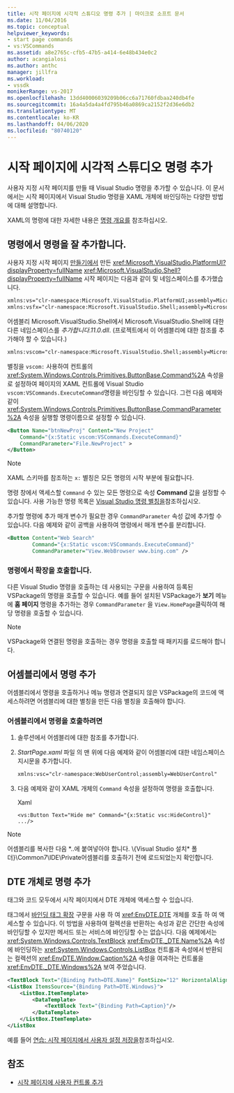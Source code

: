 ```yaml
---
title: 시작 페이지에 시각적 스튜디오 명령 추가 | 마이크로 소프트 문서
ms.date: 11/04/2016
ms.topic: conceptual
helpviewer_keywords:
- start page commands
- vs:VSCommands
ms.assetid: a8e2765c-cfb5-47b5-a414-6e48b434e0c2
author: acangialosi
ms.author: anthc
manager: jillfra
ms.workload:
- vssdk
monikerRange: vs-2017
ms.openlocfilehash: 13dd40006039209b06cc6a71760fdbaa240db4fe
ms.sourcegitcommit: 16a4a5da4a4fd795b46a0869ca2152f2d36e6db2
ms.translationtype: MT
ms.contentlocale: ko-KR
ms.lasthandoff: 04/06/2020
ms.locfileid: "80740120"
---
```

# <a name="add-visual-studio-commands-to-a-start-page"></a>시작 페이지에 시각적 스튜디오 명령 추가

사용자 지정 시작 페이지를 만들 때 Visual Studio 명령을 추가할 수 있습니다. 이 문서에서는 시작 페이지에서 Visual Studio 명령을 XAML 개체에 바인딩하는 다양한 방법에 대해 설명합니다.

XAML의 명령에 대한 자세한 내용은 [명령 개요를](/dotnet/framework/wpf/advanced/commanding-overview) 참조하십시오.

## <a name="add-commands-from-the-command-well"></a>명령에서 명령을 잘 추가합니다.

사용자 지정 시작 페이지 [만들기에서](../extensibility/creating-a-custom-start-page.md) 만든 <xref:Microsoft.VisualStudio.PlatformUI?displayProperty=fullName> <xref:Microsoft.VisualStudio.Shell?displayProperty=fullName> 시작 페이지는 다음과 같이 및 네임스페이스를 추가했습니다.

```xml
xmlns:vs="clr-namespace:Microsoft.VisualStudio.PlatformUI;assembly=Microsoft.VisualStudio.Shell.14.0"
xmlns:vsfx="clr-namespace:Microsoft.VisualStudio.Shell;assembly=Microsoft.VisualStudio.Shell.14.0"
```

어셈블리 Microsoft.VisualStudio.Shell에서 Microsoft.VisualStudio.Shell에 대한 다른 네임스페이스를 *추가합니다.11.0.dll*. (프로젝트에서 이 어셈블리에 대한 참조를 추가해야 할 수 있습니다.)

```xml
xmlns:vscom="clr-namespace:Microsoft.VisualStudio.Shell;assembly=Microsoft.VisualStudio.Shell.Immutable.11.0"
```

별칭을 `vscom:` 사용하여 컨트롤의 <xref:System.Windows.Controls.Primitives.ButtonBase.Command%2A> 속성을 로 설정하여 페이지의 XAML 컨트롤에 Visual Studio `vscom:VSCommands.ExecuteCommand`명령을 바인딩할 수 있습니다. 그런 다음 예제와 같이 <xref:System.Windows.Controls.Primitives.ButtonBase.CommandParameter%2A> 속성을 실행할 명령이름으로 설정할 수 있습니다.

```xml
<Button Name="btnNewProj" Content="New Project"
    Command="{x:Static vscom:VSCommands.ExecuteCommand}"
    CommandParameter="File.NewProject" >
</Button>
```

> [!NOTE]
> XAML 스키마를 참조하는 `x:` 별칭은 모든 명령의 시작 부분에 필요합니다.

 명령 창에서 액세스할 `Command` 수 있는 모든 명령으로 속성 **Command** 값을 설정할 수 있습니다. 사용 가능한 명령 목록은 [Visual Studio 명령 별칭을](../ide/reference/visual-studio-command-aliases.md)참조하십시오.

 추가할 명령에 추가 매개 변수가 필요한 경우 `CommandParameter` 속성 값에 추가할 수 있습니다. 다음 예제와 같이 공백을 사용하여 명령에서 매개 변수를 분리합니다.

```xml
<Button Content="Web Search"
        Command="{x:Static vscom:VSCommands.ExecuteCommand}"
        CommandParameter="View.WebBrowser www.bing.com" />
```

### <a name="call-extensions-from-the-command-well"></a>명령에서 확장을 호출합니다.
 다른 Visual Studio 명령을 호출하는 데 사용되는 구문을 사용하여 등록된 VSPackage의 명령을 호출할 수 있습니다. 예를 들어 설치된 VSPackage가 **보기** 메뉴에 **홈 페이지** 명령을 추가하는 경우 `CommandParameter` 을 `View.HomePage`클릭하여 해당 명령을 호출할 수 있습니다.

> [!NOTE]
> VSPackage와 연결된 명령을 호출하는 경우 명령을 호출할 때 패키지를 로드해야 합니다.

## <a name="add-commands-from-assemblies"></a>어셈블리에서 명령 추가
 어셈블리에서 명령을 호출하거나 메뉴 명령과 연결되지 않은 VSPackage의 코드에 액세스하려면 어셈블리에 대한 별칭을 만든 다음 별칭을 호출해야 합니다.

### <a name="to-call-a-command-from-an-assembly"></a>어셈블리에서 명령을 호출하려면

1. 솔루션에서 어셈블리에 대한 참조를 추가합니다.

2. *StartPage.xaml* 파일 의 맨 위에 다음 예제와 같이 어셈블리에 대한 네임스페이스 지시문을 추가합니다.

    ```xml
    xmlns:vsc="clr-namespace:WebUserControl;assembly=WebUserControl"
    ```

3. 다음 예제와 같이 XAML 개체의 `Command` 속성을 설정하여 명령을 호출합니다.

     Xaml

    ```
    <vs:Button Text="Hide me" Command="{x:Static vsc:HideControl}" .../>
    ```

> [!NOTE]
> 어셈블리를 복사한 다음 *..에 붙여넣아야 합니다. \\{Visual Studio 설치\* 폴더}\Common7\IDE\Private어셈블리를 호출하기 전에 로드되었는지 확인합니다.

## <a name="add-commands-with-the-dte-object"></a>DTE 개체로 명령 추가
 태그와 코드 모두에서 시작 페이지에서 DTE 개체에 액세스할 수 있습니다.

 태그에서 [바인딩 태그 확장](/dotnet/framework/wpf/advanced/binding-markup-extension) 구문을 사용 하 여 <xref:EnvDTE.DTE> 개체를 호출 하 여 액세스할 수 있습니다. 이 방법을 사용하여 컬렉션을 반환하는 속성과 같은 간단한 속성에 바인딩할 수 있지만 메서드 또는 서비스에 바인딩할 수는 없습니다. 다음 예제에서는 <xref:System.Windows.Controls.TextBlock> <xref:EnvDTE._DTE.Name%2A> 속성에 바인딩하는 <xref:System.Windows.Controls.ListBox> 컨트롤과 속성에서 반환되는 컬렉션의 <xref:EnvDTE.Window.Caption%2A> 속성을 여과하는 컨트롤을 <xref:EnvDTE._DTE.Windows%2A> 보여 주었습니다.

```xml
<TextBlock Text="{Binding Path=DTE.Name}" FontSize="12" HorizontalAlignment="Center"/>
<ListBox ItemsSource="{Binding Path=DTE.Windows}">
    <ListBox.ItemTemplate>
        <DataTemplate>
            <TextBlock Text="{Binding Path=Caption}"/>
        </DataTemplate>
    </ListBox.ItemTemplate>
</ListBox
```

 예를 들어 [연습: 시작 페이지에서 사용자 설정 저장을](../extensibility/walkthrough-saving-user-settings-on-a-start-page.md)참조하십시오.

## <a name="see-also"></a>참조

- [시작 페이지에 사용자 컨트롤 추가](../extensibility/adding-user-control-to-the-start-page.md)

